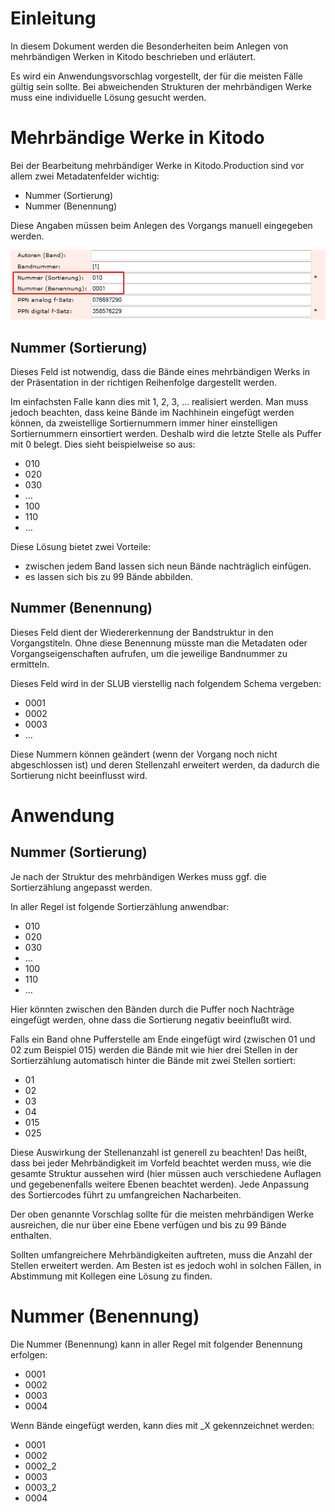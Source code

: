 # Einleitung

In diesem Dokument werden die Besonderheiten beim Anlegen von mehrbändigen Werken in Kitodo beschrieben und erläutert.

Es wird ein Anwendungsvorschlag vorgestellt, der für die meisten Fälle gültig sein sollte. Bei abweichenden Strukturen der mehrbändigen Werke  muss eine individuelle Lösung gesucht werden.

# Mehrbändige Werke in Kitodo

Bei der Bearbeitung mehrbändiger Werke in Kitodo.Production sind vor allem zwei Metadatenfelder wichtig:

* Nummer (Sortierung)
* Nummer (Benennung)

Diese Angaben müssen beim Anlegen des Vorgangs manuell eingegeben werden. 

![](images/Neuen_Vorgang_anlegen6.jpg)


## Nummer (Sortierung)

Dieses Feld ist notwendig, dass die Bände eines mehrbändigen Werks in der Präsentation in der richtigen Reihenfolge dargestellt werden.

Im einfachsten Falle kann dies mit 1, 2, 3, … realisiert werden. Man muss jedoch beachten, dass keine Bände im Nachhinein eingefügt werden können, da zweistellige Sortiernummern immer hiner einstelligen Sortiernummern einsortiert werden. Deshalb wird die letzte Stelle als Puffer mit 0 belegt. 
Dies sieht beispielweise so aus:

* 010
* 020
* 030
* …
* 100
* 110
* …

Diese Lösung bietet zwei Vorteile: 

* zwischen jedem Band lassen sich neun Bände nachträglich einfügen. 
* es lassen sich bis zu 99 Bände abbilden. 


## Nummer (Benennung)

Dieses Feld dient der Wiedererkennung der Bandstruktur in den Vorgangstiteln. Ohne diese Benennung müsste man die Metadaten oder Vorgangseigenschaften aufrufen, um die jeweilige Bandnummer zu ermitteln.

Dieses Feld wird in der SLUB  vierstellig nach folgendem Schema vergeben:

* 0001
* 0002
* 0003
* …

Diese Nummern können geändert (wenn der Vorgang noch nicht abgeschlossen ist) und deren Stellenzahl erweitert werden, da dadurch die Sortierung nicht beeinflusst wird. 

 
# Anwendung 
## Nummer (Sortierung)

Je nach der Struktur des mehrbändigen Werkes muss ggf. die Sortierzählung angepasst werden.

In aller Regel ist folgende Sortierzählung anwendbar:

* 010
* 020
* 030
* …
* 100
* 110
* …

Hier könnten zwischen den Bänden durch die Puffer noch Nachträge eingefügt werden, ohne dass die Sortierung negativ beeinflußt wird.

Falls ein Band ohne Pufferstelle am Ende eingefügt wird (zwischen 01 und 02 zum Beispiel 015) werden die Bände mit wie hier drei Stellen in der Sortierzählung automatisch hinter die Bände mit zwei Stellen sortiert:

* 01
* 02
* 03
* 04
* 015
* 025

Diese Auswirkung der Stellenanzahl ist generell zu beachten! Das heißt, dass bei jeder Mehrbändigkeit im Vorfeld beachtet werden muss, wie die gesamte Struktur aussehen wird (hier müssen auch verschiedene Auflagen und gegebenenfalls weitere Ebenen beachtet werden). Jede Anpassung des Sortiercodes führt zu umfangreichen Nacharbeiten.

Der oben genannte Vorschlag sollte für die meisten mehrbändigen Werke  ausreichen, die nur über eine Ebene verfügen und bis zu 99 Bände enthalten.  

Sollten umfangreichere Mehrbändigkeiten auftreten, muss die Anzahl der Stellen erweitert werden. Am Besten ist es jedoch wohl in solchen Fällen, in Abstimmung mit Kollegen eine Lösung zu finden.

# Nummer (Benennung)

Die Nummer (Benennung) kann in aller Regel mit folgender Benennung erfolgen: 

* 0001
* 0002
* 0003
* 0004

Wenn Bände eingefügt werden, kann dies mit _X gekennzeichnet werden: 

* 0001
* 0002
* 0002_2
* 0003
* 0003_2
* 0004

 